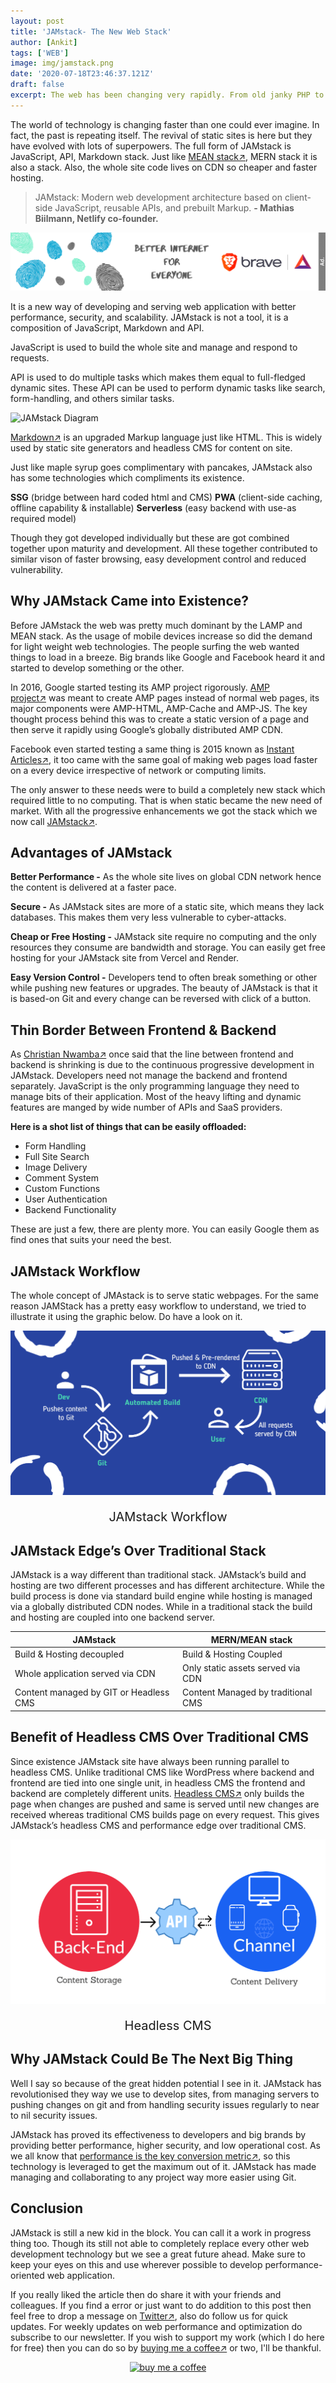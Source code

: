 ```yaml
---
layout: post
title: 'JAMstack- The New Web Stack'
author: [Ankit]
tags: ['WEB']
image: img/jamstack.png
date: '2020-07-18T23:46:37.121Z'
draft: false
excerpt: The web has been changing very rapidly. From old janky PHP to new serverless functions, we have travelled a lot. If you are still unknown about JAMstack then this is for you.
---
```


The world of technology is changing faster than one could ever imagine. In fact, the past is repeating itself. The revival of static sites is here but they have evolved with lots of superpowers. The full form of JAMstack is JavaScript, API, Markdown stack. Just like [MEAN stack↗](https://www.ibm.com/cloud/learn/mean-stack-explained), MERN stack it is also a stack. Also, the whole site code lives on CDN so cheaper and faster hosting.

>JAMstack: Modern web development architecture based on client-side JavaScript, reusable APIs, and prebuilt Markup. **- Mathias Biilmann, Netlify co-founder.**

<a href="https://www.devxify.com/go/sponsor" rel="nofollow sponsored" target="_blank">![Ads on Devxify](img/sponsor-1.png)</a>

It is a new way of developing and serving web application with better performance, security, and scalability. JAMstack is not a tool, it is a composition of JavaScript, Markdown and API.

JavaScript is used to build the whole site and manage and respond to requests.

API is used to do multiple tasks which makes them equal to full-fledged dynamic sites. These API can be used to perform dynamic tasks like search, form-handling, and others similar tasks.

![JAMstack Diagram](https://devstorage.b-cdn.net/jamstack-diagram.svg)

[Markdown↗](https://www.markdownguide.org/) is an upgraded Markup language just like HTML. This is widely used by static site generators and headless CMS for content on site.

Just like maple syrup goes complimentary with pancakes, JAMstack also has some technologies which compliments its existence.

**SSG** (bridge between hard coded html and CMS)
**PWA**  (client-side caching, offline capability & installable)
**Serverless**  (easy backend with use-as required model)

Though they got developed individually but these are got combined together upon maturity and development. All these together contributed to similar vison of faster browsing, easy development control and reduced vulnerability.

## **Why JAMstack Came into Existence?**

Before JAMstack the web was pretty much dominant by the LAMP and MEAN stack. As the usage of mobile devices increase so did the demand for light weight web technologies. The people surfing the web wanted things to load in a breeze. Big brands like Google and Facebook heard it and started to develop something or the other.

In 2016, Google started testing its AMP project rigorously. [AMP project↗](https://amp.dev/) was meant to create AMP pages instead of normal web pages, its major components were AMP-HTML, AMP-Cache and AMP-JS. The key thought process behind this was to create a static version of a page and then serve it rapidly using Google’s globally distributed AMP CDN.

Facebook even started testing a same thing is 2015 known as [Instant Articles↗](https://developers.facebook.com/docs/instant-articles/), it too came with the same goal of making web pages load faster on a every device irrespective of network or computing limits.

The only answer to these needs were to build a completely new stack which required little to no computing. That is when static became the new need of market. With all the progressive enhancements we got the stack which we now call [JAMstack↗](https://jamstack.org/).

## **Advantages of JAMstack**

**Better Performance -** As the whole site lives on global CDN network hence the content is delivered at a faster pace.

**Secure -** As JAMstack sites are more of a static site, which means they lack databases. This makes them very less vulnerable to cyber-attacks.

**Cheap or Free Hosting -** JAMstack site require no computing and the only resources they consume are bandwidth and storage. You can easily get free hosting for your JAMstack site from Vercel and Render.

**Easy Version Control -** Developers tend to often break something or other while pushing new features or upgrades. The beauty of JAMstack is that it is based-on Git and every change can be reversed with click of a button.

## **Thin Border Between Frontend & Backend**

As [Christian Nwamba↗](https://twitter.com/codebeast/status/1133927268697305091) once said that the line between frontend and backend is shrinking is due to the continuous progressive development in JAMstack. Developers need not manage the backend and frontend separately. JavaScript is the only programming language they need to manage bits of their application. Most of the heavy lifting and dynamic features are manged by wide number of APIs and SaaS providers.

**Here is a shot list of things that can be easily offloaded:**

- Form Handling
- Full Site Search
- Image Delivery
- Comment System
- Custom Functions
- User Authentication
- Backend Functionality

These are just a few, there are plenty more. You can easily Google them as find ones that suits your need the best.

## **JAMstack Workflow**

The whole concept of JMAstack is to serve static webpages. For the same reason JAMStack has a pretty easy workflow to understand, we tried to illustrate it using the graphic below. Do have a look on it.

![JAMstack Workflow](img/jamstack-workflow.png)
<p style="text-align: center; font-size:1.25rem">JAMstack Workflow</p>

## **JAMstack Edge’s Over Traditional Stack**

JAMstack is a way different than traditional stack. JAMstack’s build and hosting are two different processes and has different architecture. While the build process is done via standard build engine while hosting is managed via a globally distributed CDN nodes. While in a traditional stack the build and hosting are coupled into one backend server.

|JAMstack                                | MERN/MEAN stack                    |
|----------------------------------------|------------------------------------|
| Build & Hosting decoupled              | Build & Hosting Coupled            |
| Whole application served via CDN       | Only static assets served via CDN  |
| Content managed by GIT or Headless CMS | Content Managed by traditional CMS |

## **Benefit of Headless CMS Over Traditional CMS**

Since existence JAMstack site have always been running parallel to headless CMS. Unlike traditional CMS like WordPress where backend and frontend are tied into one single unit, in headless CMS the frontend and backend are completely different units. [Headless CMS↗](https://www.storyblok.com/tp/headless-cms-explained) only builds the page when changes are pushed and same is served until new changes are received whereas traditional CMS builds page on every request. This gives JAMstack’s headless CMS and performance edge over traditional CMS.

![Headless CMS](img/headless-cms.png)
<p style="text-align: center; font-size:1.25rem">Headless CMS</p>

## **Why JAMstack Could Be The Next Big Thing**

Well I say so because of the great hidden potential I see in it. JAMstack has revolutionised they way we use to develop sites, from managing servers to pushing changes on git and from handling security issues regularly to near to nil security issues.

JAMstack has proved its effectiveness to developers and big brands by providing better performance, higher security, and low operational cost. As we all know that [performance is the key conversion metric↗](https://www.cloudflare.com/learning/performance/more/website-performance-conversion-rates/), so this technology is leveraged to get the maximum out of it. JAMstack has made managing and collaborating to any project way more easier using Git.

## **Conclusion**

JAMstack is still a new kid in the block. You can call it a work in progress thing too. Though its still not able to completely replace every other web development technology but we see a great future ahead. Make sure to keep your eyes on this and use wherever possible to develop performance-oriented web application.

If you really liked the article then do share it with your friends and colleagues. If you find a error or just want to do addition to this post then feel free to drop a message on [Twitter↗](https://twitter.com/devxify), also do follow us for quick updates. For weekly updates on web performance and optimization do subscribe to our newsletter. If you wish to support my work (which I do here for free) then you can do so by [buying me a coffee↗](https://www.buymeacoffee.com/Devxify) or two, I'll be thankful.

<p style="text-align:center">
<a href="https://www.buymeacoffee.com/Devxify" rel="noreferrer nofollow" target="_blank"><img alt="buy me a coffee" src="https://devstorage.b-cdn.net/bmc.svg"></a>
</p>
<!--Comments System-->
<script src="https://utteranc.es/client.js" data-repo="Devxify/devxify-comment" data-issue-term="pathname" data-theme="github-light" crossorigin="anonymous" async>
</script>
